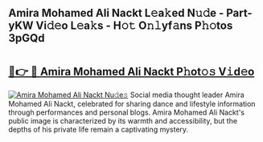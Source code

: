 ## Amira Mohamed Ali Nackt L𝚎a𝚔ed N𝚞𝚍e - Part-yKW Vi𝚍𝚎o L𝚎a𝚔s - H𝚘𝚝 O𝚗𝚕yf𝚊ns P𝚑𝚘tos 3pGQd

# <h2><a href="http://kfd36b.oniu.top/?m=Amira+Mohamed+Ali+Nackt">🔗👉 🔴 Amira Mohamed Ali Nackt P𝚑ot𝚘𝚜 V𝚒d𝚎o</a></h2>

[![Amira Mohamed Ali Nackt Nu𝚍e𝚜](https://i.imgur.com/0qMVB7G.gif)](http://kfd36b.oniu.top/?m=Amira+Mohamed+Ali+Nackt)
Social media thought leader Amira Mohamed Ali Nackt, celebrated for sharing dance and lifestyle information through performances and personal blogs. Amira Mohamed Ali Nackt's public image is characterized by its warmth and accessibility, but the depths of his private life remain a captivating mystery.  
